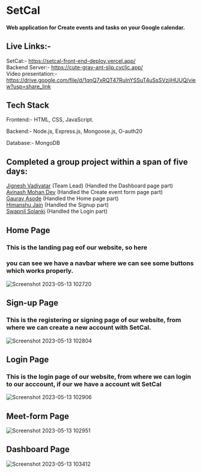 # SetCal

#### Web application for Create events and tasks on your Google calendar.

## Live Links:-
SetCat:- https://setcal-front-end-deploy.vercel.app/
<br>
Backend Server:- https://cute-gray-ant-slip.cyclic.app/
<br>
Video presentation:- https://drive.google.com/file/d/1qnQ7xRQT47RuInYSSuT4uSsSVzjiHUUQ/view?usp=share_link 

## Tech Stack

 Frontend:- HTML, CSS, JavaScript.

 Backend:- Node.js, Express.js, Mongoose.js, O-auth20
 
 Database:- MongoDB

## Completed a group project within a span of five days:
[Jignesh Vadiyatar](https://github.com/Jignesh6775) (Team Lead) (Handled the Dashboard page part)
<br>
[Avinash Mohan Dev](https://github.com/0AvinashMohanDev1) (Handled the Create event form page part)
<br>
[Gaurav Asode](https://github.com/Gaurav040399)  (Handled the Home page part)
<br>
[Himanshu Jain](https://github.com/Himanshuj0311)  (Handled the Signup part)
<br>
[Swapnil Solanki](https://github.com/Swapnil887)  (Handled the Login part)
<br>

## Home Page
<h3>This is the landing pag eof our website, so here </h3>
<h3>you can see we have a navbar where we can see some buttons which works properly.</h3>

![Screenshot 2023-05-13 102720](https://github.com/Jignesh6775/muddled-canvas-7776/assets/119413894/458298e2-3851-4476-a3f7-cec49b5e1605)


## Sign-up Page
<h3>This is the registering or signing page of our website, 
from where we can create a new account with SetCal.</h3>

![Screenshot 2023-05-13 102804](https://github.com/Jignesh6775/muddled-canvas-7776/assets/119413894/191699a9-02c2-437f-8538-aa5f0dcdf964)


## Login Page
<h3>This is the login page of our website, from where we can login to our acccount, if our we have a account wit SetCal</h3>

![Screenshot 2023-05-13 102906](https://github.com/Jignesh6775/muddled-canvas-7776/assets/119413894/dbcb9774-40aa-44b7-9883-9fa7ad9c932a)

## Meet-form Page
![Screenshot 2023-05-13 102951](https://github.com/Jignesh6775/muddled-canvas-7776/assets/119413894/893d0b24-adca-448a-baec-8d0dc1801812)


## Dashboard Page
![Screenshot 2023-05-13 103412](https://github.com/Jignesh6775/muddled-canvas-7776/assets/119413894/93cb9274-d69f-4bc6-a571-5a948d18d062)

